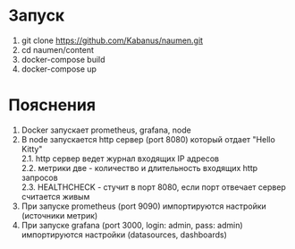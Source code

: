 # Запуск
1. git clone https://github.com/Kabanus/naumen.git
2. cd naumen/content
3. docker-compose build
4. docker-compose up

# Пояснения
1. Docker запускает prometheus, grafana, node
2. В node запускается http сервер (port 8080) который отдает "Hello Kitty"   
2.1. http сервер ведет журнал входящих IP адресов   
2.2. метрики две - количество и длительность входящих http запросов   
2.3. HEALTHCHECK - стучит в порт 8080, если порт отвечает сервер считается живым   
3. При запуске prometheus (port 9090) импортируются настройки (источники метрик)
4. При запуске grafana (port 3000, login: admin, pass: admin) импортируются настройки (datasources, dashboards)
